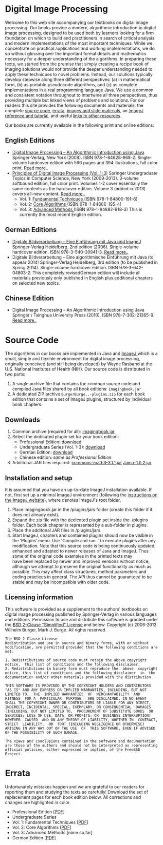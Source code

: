 Digital Image Processing
===========
Welcome to this web site accompanying our textbooks on digital image processing. Our books provide a modern, algorithmic introduction to digital image processing, designed to be used both by learners looking for a firm foundation on which to build and practitioners in search of critical analysis and modern implementations of the most important techniques. While we concentrate on practical applications and working implementations, we do so without glossing over the important formal details and mathematics necessary for a deeper understanding of the algorithms. In preparing these texts, we started from the premise that simply creating a recipe book of imaging solutions would not provide the deeper understanding needed to apply these techniques to novel problems. Instead, our solutions typically develop stepwise along three different perspectives: (a) in mathematical form, (b) as portable pseudocode algorithms, and (c) as complete implementations in a real programming language Java. We use a common and consistent notation throughout to intertwine all three perspectives, thus providing multiple but linked views of problems and solutions. For our readers this site provides the following documents and materials: the complete [source code](http://imagingbook.com/source/), [errata](http://imagingbook.com/errata/), [images and slide materials](http://imagingbook.com/materials/), an [ImageJ reference and tutorial](http://imagingbook.com/imagej-tutorial/), and useful [links to other resources](http://imagingbook.com/links/).

Our books are currently available in the following print and online editions: 
## English Editions

* [Digital Image Processing – An Algorithmic Introduction using Java](http://imagingbook.wordpress.com/books/english-edition-hardcover/) Springer-Verlag, New York (2008). ISBN 978-1-84628-968-2. Single-volume hardcover edition with 566 pages and 394 illustrations, full color print. [Read more..](http://imagingbook.wordpress.com/books/english-edition-hardcover/)
* [Principles of Digital Image Processing (Vol. 1-3)](http://imagingbook.wordpress.com/books/englisch-edition-3-vol-softcover/) Springer Undergraduate Topics in Computer Science, New York (2009-2013). 3-volume softbound edition, full color print.  Volumes 1-2 cover essentially the same contents as the hardcover edition. Volume 3 (added in 2013) covers all-new content. [Read more..](http://imagingbook.wordpress.com/books/englisch-edition-3-vol-softcover/)
	* Vol. 1: [Fundamental Techniques ](http://imagingbook.wordpress.com/books/englisch-edition-3-vol-softcover/)(ISBN 978-1-84800-191-6) 
	* Vol. 2: [Core Algorithms ](http://imagingbook.wordpress.com/books/englisch-edition-3-vol-softcover/)(ISBN 978-1-84800-195-4) 
	* Vol. 3: [Advanced Methods ](http://imagingbook.wordpress.com/books/englisch-edition-3-vol-softcover/)(ISBN 978-1-84882-918-3) This is currently the most recent English edition. 
## German Editions
   * [ Digitale Bildverarbeitung – Eine Einführung mit Java und ImageJ](http://imagingbook.wordpress.com/books/english-edition-hardcover/) Springer-Verlag Heidelberg, 2nd edition (2006). Single-volume hardcover edition. ISBN 978-3-540-30941-3. [Read more..](http://imagingbook.wordpress.com/books/english-edition-hardcover/)
   * Digitale Bildverarbeitung – Eine algorithmische Einführung mit Java (to appear 2014) Springer-Verlag Heidelberg, 3rd edition (to be published in Spring 2014). Single-volume hardcover edition. ISBN 978-3-642-04603-2. This completely revisedGerman edition will include all materials previously only published in English plus additional chapters on selected new topics.
## Chinese Edition
   * Digital Image Processing – An Algorithmic Introduction using Java Springer / Tsinghua University Press (2010). ISBN 978-7-302-21365-9. [Read more..](http://imagingbook.wordpress.com/books/chinese-edition/)
# Source Code
The algorithms in our books are implemented in Java and [ImageJ ](http://rsbweb.nih.gov/ij/index.html) which is a small, simple and flexible environment for digital image processing, originally conceived (and still being developed) by Wayne Rasband at the U.S. National Institutes of Health (NIH). Our source code is distributed in two parts: 

  1. A single archive file that contains the common source code and compiled Java files shared by all book editions: `imagingbook.jar`
  2. A dedicated ZIP archive `BurgerBurge..-plugins.zip` for each book edition that contains a set of ImageJ plugins, structured by individual book chapters.
## Downloads
1. Common archive (required for all): [imagingbook.jar](https://dl.dropbox.com/s/03by3ctfwf9k6fw/imagingbook.jar)
2. Select the dedicated plugin set for your book edition: 
	* Professional Edition: [download](https://dl.dropbox.com/s/ub5rh30wwxjs58p/BurgerBurgeEn1-plugins.zip)
	* Undergraduate Series (Vol. 1-3): [download](https://dl.dropbox.com/s/z6utfwsm8vv4trs/BurgerBurgeUtics123-plugins.zip)
	* German Edition: [download](https://dl.dropbox.com/s/xdu3p50sbr3vqf1/BurgerBurgeDe1-plugins.zip)
	* Chinese edition: _same as Professional Edition_
3. Additional JAR files required: 
     [commons-math3-3.1.1.jar](https://dl.dropbox.com/s/nf4yy5wjc3orl06/commons-math3-3.1.1.jar)
     [Jama-1.0.2.jar](https://dl.dropbox.com/s/8ihpb84ox97r1k9/Jama-1.0.2.jar)
## Installation and setup
It is assumed that you have an up-to-date ImageJ installation available. If not, first set up a minimal ImageJ environment (following the [instructions on the ImageJ website](http://rsbweb.nih.gov/ij/download.html)), where <ImageJ> denotes ImageJ's root folder. 

  1. Place imagingbook.jar in the <IJ>/plugins/jars folder (create this folder if it does not already exist).
  2. Expand the zip file with the dedicated plugin set inside the  <IJ>/plugins folder. Each book chapter is represented by a sub-folder in plugins.
  3. Place the additonal JAR files in <IJ>/plugins/jars.
  4. Start ImageJ, chapters and contained plugins should now be visible in the 'Plugins' menu. Use 'Compile and run..' to execute plugins after any modification.
Note that this source code is being continuously updated, enhanced and adapted to newer releases of Java and ImageJ. Thus some of the original code examples in the printed texts may have been replaced by newer and improved versions without notice, although we attempt to preserve the original functionality as much as possible. This may affect class structures, method parameters and coding practices in general. The API thus cannot be guaranteed to be stable and may be incompatible with older code. 

## Licensing information
This software is provided as a supplement to the authors' textbooks on digital image processing published by Springer-Verlag in various languages and editions. Permission to use and distribute this software is granted under the [BSD 2-Clause "Simplified" License](http://opensource.org/licenses/BSD-2-Clause) and below. Copyright (c) 2006-2013 Wilhelm Burger, Mark J. Burge. All rights reserved. 
    
```
The BSD 2-Clause License
Redistribution and use in source and binary forms, with or without modification, are permitted provided that the following conditions are met: 

1. Redistributions of source code must retain the above copyright notice,  this list of conditions and the following disclaimer. 
2. Redistributions in binary form must reproduce the  above  copyright  notice, this list of conditions and the following disclaimer  in  the  documentation and/or other materials provided with the distribution. 

THIS SOFTWARE IS PROVIDED BY THE COPYRIGHT HOLDERS AND CONTRIBUTORS "AS IS" AND ANY EXPRESS OR IMPLIED WARRANTIES, INCLUDING, BUT NOT LIMITED TO,  THE  IMPLIED WARRANTIES  OF  MERCHANTABILITY  AND  FITNESS  FOR A  PARTICULAR  PURPOSE   ARE DISCLAIMED. IN NO EVENT SHALL THE COPYRIGHT OWNER OR CONTRIBUTORS BE LIABLE FOR ANY DIRECT, INDIRECT, INCIDENTAL, SPECIAL, EXEMPLARY, OR CONSEQUENTIAL  DAMAGES (INCLUDING, BUT NOT LIMITED TO,  PROCUREMENT OF SUBSTITUTE GOODS  OR  SERVICES; LOSS OF USE, DATA, OR PROFITS; OR  BUSINESS INTERRUPTION)  HOWEVER  CAUSED  AND ON ANY THEORY OF LIABILITY, WHETHER IN  CONTRACT,  STRICT  LIABILITY,  OR  TORT (INCLUDING NEGLIGENCE OR OTHERWISE) ARISING IN ANY WAY OUT OF THE USE  OF  THIS SOFTWARE, EVEN IF ADVISED OF THE POSSIBILITY OF SUCH DAMAGE.

The views and conclusions contained in the software and documentation are those of the authors and should not be interpreted as representing official policies, either expressed or implied, of the FreeBSD Project.
```

# Errata
Unfortunately mistakes happen and we are grateful to our readers for reporting them and studying the texts so carefully! Download the set of replacement pages for each book edition below. All corrections and changes are highlighted in color. 

* Professional Edition [[PDF](http://imagingbook.files.wordpress.com/2013/06/burgerburge-en1-errata.pdf)]
* Undergraduate Series
* Vol. 1: Fundamental Techniques [[PDF](http://imagingbook.files.wordpress.com/2013/06/burgerburge-utics1-errata.pdf)]
* Vol. 2: Core Algorithms [[PDF](http://imagingbook.files.wordpress.com/2013/06/burgerburge-utics2-errata.pdf)]
* Vol. 3: Advanced Methods [none so far]
* German Edition [[PDF](http://imagingbook.files.wordpress.com/2013/06/burgerburge-de2-errata.pdf)]
